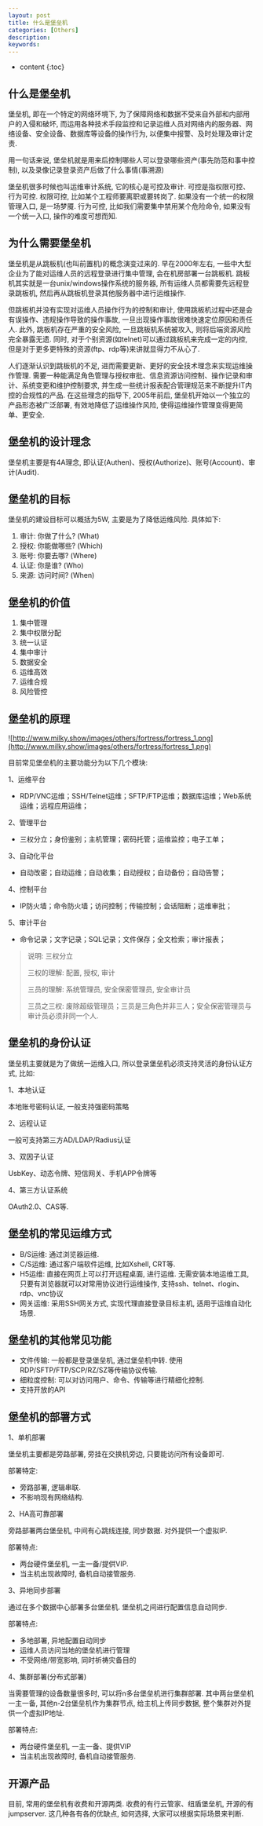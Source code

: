 ```yaml
---
layout: post
title: 什么是堡垒机
categories: [Others]
description: 
keywords: 
---
```



* content
{:toc}




## 什么是堡垒机

堡垒机, 即在一个特定的网络环境下, 为了保障网络和数据不受来自外部和内部用户的入侵和破坏, 而运用各种技术手段监控和记录运维人员对网络内的服务器、网络设备、安全设备、数据库等设备的操作行为, 以便集中报警、及时处理及审计定责. 

用一句话来说, 堡垒机就是用来后控制哪些人可以登录哪些资产(事先防范和事中控制), 以及录像记录登录资产后做了什么事情(事溯源)

堡垒机很多时候也叫运维审计系统, 它的核心是可控及审计. 可控是指权限可控、行为可控. 权限可控, 比如某个工程师要离职或要转岗了. 如果没有一个统一的权限管理入口, 是一场梦魇. 行为可控, 比如我们需要集中禁用某个危险命令, 如果没有一个统一入口, 操作的难度可想而知. 

## 为什么需要堡垒机

堡垒机是从跳板机(也叫前置机)的概念演变过来的. 早在2000年左右, 一些中大型企业为了能对运维人员的远程登录进行集中管理, 会在机房部署一台跳板机. 跳板机其实就是一台unix/windows操作系统的服务器, 所有运维人员都需要先远程登录跳板机, 然后再从跳板机登录其他服务器中进行运维操作. 

但跳板机并没有实现对运维人员操作行为的控制和审计, 使用跳板机过程中还是会有误操作、违规操作导致的操作事故, 一旦出现操作事故很难快速定位原因和责任人. 此外, 跳板机存在严重的安全风险, 一旦跳板机系统被攻入, 则将后端资源风险完全暴露无遗. 同时, 对于个别资源(如telnet)可以通过跳板机来完成一定的内控, 但是对于更多更特殊的资源(ftp、rdp等)来讲就显得力不从心了. 

人们逐渐认识到跳板机的不足, 进而需要更新、更好的安全技术理念来实现运维操作管理. 需要一种能满足角色管理与授权审批、信息资源访问控制、操作记录和审计、系统变更和维护控制要求, 并生成一些统计报表配合管理规范来不断提升IT内控的合规性的产品. 在这些理念的指导下, 2005年前后, 堡垒机开始以一个独立的产品形态被广泛部署, 有效地降低了运维操作风险, 使得运维操作管理变得更简单、更安全. 

## 堡垒机的设计理念

堡垒机主要是有4A理念, 即认证(Authen)、授权(Authorize)、账号(Account)、审计(Audit). 

## 堡垒机的目标

堡垒机的建设目标可以概括为5W, 主要是为了降低运维风险. 具体如下: 

1. 审计: 你做了什么? (What)
2. 授权: 你能做哪些? (Which)
3. 账号: 你要去哪? (Where)
4. 认证: 你是谁? (Who)
5. 来源: 访问时间? (When)

## 堡垒机的价值

1. 集中管理
2. 集中权限分配
3. 统一认证
4. 集中审计
5. 数据安全
6. 运维高效
7. 运维合规
8. 风险管控

## 堡垒机的原理

![http://www.milky.show/images/others/fortress/fortress_1.png](http://www.milky.show/images/others/fortress/fortress_1.png)

目前常见堡垒机的主要功能分为以下几个模块: 

1、运维平台

- RDP/VNC运维；SSH/Telnet运维；SFTP/FTP运维；数据库运维；Web系统运维；远程应用运维；

2、管理平台

- 三权分立；身份鉴别；主机管理；密码托管；运维监控；电子工单；

3、自动化平台

- 自动改密；自动运维；自动收集；自动授权；自动备份；自动告警；

4、控制平台

- IP防火墙；命令防火墙；访问控制；传输控制；会话阻断；运维审批；

5、审计平台

- 命令记录；文字记录；SQL记录；文件保存；全文检索；审计报表；

> 说明: 三权分立
>
> 三权的理解: 配置, 授权, 审计
>
> 三员的理解: 系统管理员, 安全保密管理员, 安全审计员
>
> 三员之三权: 废除超级管理员；三员是三角色并非三人；安全保密管理员与审计员必须非同一个人. 

## 堡垒机的身份认证

堡垒机主要就是为了做统一运维入口, 所以登录堡垒机必须支持灵活的身份认证方式, 比如: 

1、本地认证

本地账号密码认证, 一般支持强密码策略

2、远程认证

一般可支持第三方AD/LDAP/Radius认证

3、双因子认证

UsbKey、动态令牌、短信网关、手机APP令牌等

4、第三方认证系统

OAuth2.0、CAS等. 

## 堡垒机的常见运维方式

- B/S运维: 通过浏览器运维. 
- C/S运维: 通过客户端软件运维, 比如Xshell, CRT等. 
- H5运维: 直接在网页上可以打开远程桌面, 进行运维. 无需安装本地运维工具, 只要有浏览器就可以对常用协议进行运维操作, 支持ssh、telnet、rlogin、rdp、vnc协议
- 网关运维: 采用SSH网关方式, 实现代理直接登录目标主机, 适用于运维自动化场景. 

## 堡垒机的其他常见功能

- 文件传输: 一般都是登录堡垒机, 通过堡垒机中转. 使用RDP/SFTP/FTP/SCP/RZ/SZ等传输协议传输. 
- 细粒度控制: 可以对访问用户、命令、传输等进行精细化控制. 
- 支持开放的API

## 堡垒机的部署方式

1、单机部署

堡垒机主要都是旁路部署, 旁挂在交换机旁边, 只要能访问所有设备即可. 

部署特定: 

- 旁路部署, 逻辑串联. 
- 不影响现有网络结构. 

2、HA高可靠部署

旁路部署两台堡垒机, 中间有心跳线连接, 同步数据. 对外提供一个虚拟IP. 

部署特点: 

- 两台硬件堡垒机, 一主一备/提供VIP. 
- 当主机出现故障时, 备机自动接管服务. 

3、异地同步部署

通过在多个数据中心部署多台堡垒机. 堡垒机之间进行配置信息自动同步. 

部署特点: 

- 多地部署, 异地配置自动同步
- 运维人员访问当地的堡垒机进行管理
- 不受网络/带宽影响, 同时祈祷灾备目的

4、集群部署(分布式部署)

当需要管理的设备数量很多时, 可以将n多台堡垒机进行集群部署. 其中两台堡垒机一主一备, 其他n-2台堡垒机作为集群节点, 给主机上传同步数据, 整个集群对外提供一个虚拟IP地址. 

部署特点: 

- 两台硬件堡垒机, 一主一备、提供VIP
- 当主机出现故障时, 备机自动接管服务. 

## 开源产品

目前, 常用的堡垒机有收费和开源两类. 收费的有行云管家、纽盾堡垒机, 开源的有jumpserver. 这几种各有各的优缺点, 如何选择, 大家可以根据实际场景来判断. 